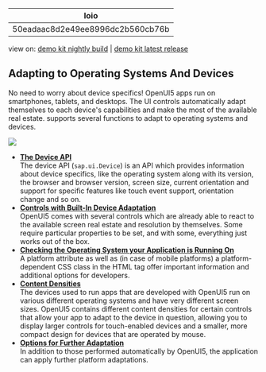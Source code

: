 <!-- loio50eadaac8d2e49ee8996dc2b560cb76b -->

| loio |
| -----|
| 50eadaac8d2e49ee8996dc2b560cb76b |

<div id="loio">

view on: [demo kit nightly build](https://sdk.openui5.org/nightly/#/topic/50eadaac8d2e49ee8996dc2b560cb76b) | [demo kit latest release](https://sdk.openui5.org/topic/50eadaac8d2e49ee8996dc2b560cb76b)</div>

## Adapting to Operating Systems And Devices

No need to worry about device specifics! OpenUI5 apps run on smartphones, tablets, and desktops. The UI controls automatically adapt themselves to each device's capabilities and make the most of the available real estate. supports several functions to adapt to operating systems and devices.

![](images/loio4d2ab35a01d7482a90bee0d3354db457_LowRes.png)

-   **[The Device API](The_Device_API_69a8e46.md "The device API (sap.ui.Device) is an API which provides information
		about device specifics, like the operating system along with its version, the browser and
		browser version, screen size, current orientation and support for specific features like
		touch event support, orientation change and so on.")**  
The device API \(`sap.ui.Device`\) is an API which provides information about device specifics, like the operating system along with its version, the browser and browser version, screen size, current orientation and support for specific features like touch event support, orientation change and so on.
-   **[Controls with Built-In Device Adaptation](Controls_with_Built_In_Device_Adaptation_328a340.md "OpenUI5 comes with
		several controls which are already able to react to the available screen real estate and
		resolution by themselves. Some require particular properties to be set, and with some,
		everything just works out of the box.")**  
OpenUI5 comes with several controls which are already able to react to the available screen real estate and resolution by themselves. Some require particular properties to be set, and with some, everything just works out of the box.
-   **[Checking the Operating System your Application is Running On](Checking_the_Operating_System_your_Application_is_Running_On_d1b26a2.md "A platform attribute as well as (in case of mobile platforms) a platform-dependent CSS
		class in the HTML tag offer important information and additional options for
		developers.")**  
A platform attribute as well as \(in case of mobile platforms\) a platform-dependent CSS class in the HTML tag offer important information and additional options for developers.
-   **[Content Densities](Content_Densities_e54f729.md "The devices used to run apps that are developed with OpenUI5 run on various different
		operating systems and have very different screen sizes. OpenUI5 contains different
		content densities for certain controls that allow your app to adapt to the device in
		question, allowing you to display larger controls for touch-enabled devices and a smaller,
		more compact design for devices that are operated by mouse.")**  
The devices used to run apps that are developed with OpenUI5 run on various different operating systems and have very different screen sizes. OpenUI5 contains different content densities for certain controls that allow your app to adapt to the device in question, allowing you to display larger controls for touch-enabled devices and a smaller, more compact design for devices that are operated by mouse.
-   **[Options for Further Adaptation](Options_for_Further_Adaptation_04eb520.md "In addition to those performed automatically by OpenUI5, the application can
		apply further platform adaptations.")**  
In addition to those performed automatically by OpenUI5, the application can apply further platform adaptations.

